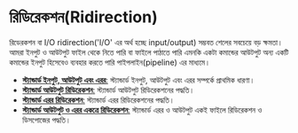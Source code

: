 # রিডিরেকশন(Ridirection) #

রিডেরকশন বা I/O ridirection('I/O' এর অর্থ হচ্ছে input/output) সম্ভবত শেলের সবচেয়ে বড় ক্ষমতা। আমরা ইনপুট ও আউটপুট ফাইল থেকে নিতে পারি বা ফাইলে পাঠাতে পারি এমনকি একটা কমান্ডের আউটপুট অন্য একটি কমান্ডের ইনপুট হিসেবেও ব্যবহার করতে পারি পাইপলাইন(pipeline) এর মাধ্যমে।

*  [**স্ট্যান্ডার্ড ইনপুট, আউটপুট এবং এরর**:](1.3.1.stdioe.md) স্ট্যান্ডার্ড ইনপুট, আউটপুট এবং এরর সম্পর্কে প্রাথমিক ধারণা।
*  [**স্ট্যান্ডার্ড আউটপুট রিডিরেকশন**:](1.3.2.stdordrct.md) স্ট্যান্ডার্ড আউটপুট রিডিরেকশনের পদ্ধতি।
*  [**স্ট্যান্ডার্ড এরর রিডিরেকশন**:](1.3.3.stderdrct.md) স্ট্যান্ডার্ড এরর রিডিরেকশনের পদ্ধতি।
*  [**স্ট্যান্ডার্ড আউটপুট ও এরর একত্রে রিডিরেকশন**:](1.3.4.bothrdrct.md) স্ট্যান্ডার্ড এরর ও আউটপুট একই ফাইলে রিডিরেকশন ও ডিসপোজের পদ্ধতি।